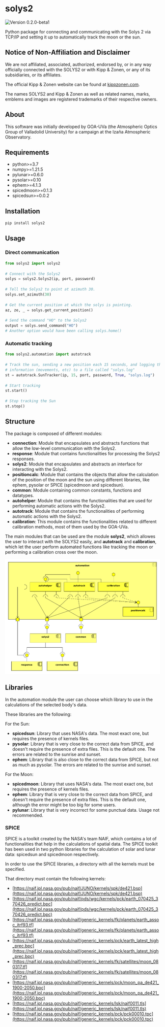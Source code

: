 # solys2

![Version 0.2.0-beta1](https://img.shields.io/badge/version-0.2.0-beta1-informational)

Python package for connecting and communicating with the Solys 2 via TCP/IP
and setting it up to automatically track the moon or the sun.

## Notice of Non-Affiliation and Disclaimer

We are not affiliated, associated, authorized, endorsed by, or in any way officially
connected with the SOLYS2 or with Kipp & Zonen, or any of its subsidiaries, or its
affiliates.

The official Kipp & Zonen website can be found at [kippzonen.com](https://kippzonen.com).

The names SOLYS2 and Kipp & Zonen as well as related names, marks, emblems and images are
registered trademarks of their respective owners.

## About

This software was initially developed by GOA-UVa (the Atmospheric Optics Group of Valladolid
University) for a campaign at the Izaña Atmospheric Observatory.

## Requirements

- python>=3.7
- numpy>=1.21.5
- pylunar>=0.6.0
- pysolar>=0.10
- ephem>=4.1.3
- spicedmoon>=0.1.3
- spicedsun>=0.0.2

## Installation

```sh
pip install solys2
```

## Usage

### Direct communication

```python
from solys2 import solys2

# Connect with the Solys2
solys = solys2.Solys2(ip, port, password)

# Tell the Solys2 to point at azimuth 30.
solys.set_azimuth(30)

# Get the current position at which the solys is pointing.
az, ze, _ = solys.get_current_position()

# Send the command "HO" to the Solys2
output = solys.send_command("HO")
# Another option would have been calling solys.home()
```

### Automatic tracking

```python
from solys2.automation import autotrack

# Track the sun, sending a new position each 15 seconds, and logging the
# information (movements, etc) to a file called "solys.log"
st = autotrack.SunTracker(ip, 15, port, password, True, "solys.log")

# Start tracking
st.start()

# Stop tracking the Sun
st.stop()
```

## Structure

The package is composed of different modules:
- **connection**: Module that encapsulates and abstracts functions that allow the low-level communication
with the Solys2.
- **response**: Module that contains functionalities for processing the Solys2 responses.
- **solys2**: Module that encapsulates and abstracts an interface for interacting with the Solys2.
- **positioncalc**: Module that contains the objects that allow the calculation of the position of the moon
and the sun using different libraries, like ephem, pysolar or SPICE (spicedmoon and spicedsun).
- **common**: Module containing common constants, functions and datatypes.
- **autohelper**: Module that contains the functionalities that are used for performing automatic actions
with the Solys2.
- **autotrack**: Module that contains the functionalities of performing automatic actions with the Solys2.
- **calibration**: This module contains the functionalities related to different calibration methods,
most of them used by the GOA-UVa.

The main modules that can be used are the module **solys2**, which allowes the user to interact
with the SOLYS2 easily, and **autotrack** and **calibration**, which let the user perform automated
functions like tracking the moon or performing a calibration cross over the moon.

![Component diagram](./doc/solys2_components.png)

## Libraries

In the automation module the user can choose which library to use in the calculations of the selected
body's data.

These libraries are the following:

For the Sun:
- **spicedsun**: Library that uses NASA's data. The most exact one, but requires the presence of kernels files.
- **pysolar**: Library that is very close to the correct data from SPICE, and doesn't require the presence of extra
files. This is the default one. The errors are related to the sunrise and sunset.
- **ephem**: Library that is also close to the correct data from SPICE, but not as much as pysolar. The errors
are related to the sunrise and sunset.


For the Moon:
- **spicedmoon**: Library that uses NASA's data. The most exact one, but requires the presence of kernels files.
- **ephem**: Library that is very close to the correct data from SPICE, and doesn't require the presence of extra
files. This is the default one, although the error might be too big for some users.
- **pylunar**: Library that is very incorrect for some punctual data. Usage not recommended.

### SPICE

SPICE is a toolkit created by the NASA's team NAIF, which contains a lot of functionalities that
help in the calculations of spatial data. The SPICE toolkit has been used in two
python libraries for the calculation of solar and lunar data: spicedsun and spicedmoon
respectively.

In order to use the SPICE libraries, a directory with all the kernels must be specified.

That directory must contain the following kernels:
- [https://naif.jpl.nasa.gov/pub/naif/JUNO/kernels/spk/de421.bsp](https://naif.jpl.nasa.gov/pub/naif/JUNO/kernels/spk/de421.bsp)
- [https://naif.jpl.nasa.gov/pub/naif/pds/wgc/kernels/pck/earth_070425_370426_predict.bpc](https://naif.jpl.nasa.gov/pub/naif/pds/wgc/kernels/pck/earth_070425_370426_predict.bpc)
- [https://naif.jpl.nasa.gov/pub/naif/generic_kernels/fk/planets/earth_assoc_itrf93.tf](https://naif.jpl.nasa.gov/pub/naif/generic_kernels/fk/planets/earth_assoc_itrf93.tf)
- [https://naif.jpl.nasa.gov/pub/naif/generic_kernels/pck/earth_latest_high_prec.bpc](https://naif.jpl.nasa.gov/pub/naif/generic_kernels/pck/earth_latest_high_prec.bpc)
- [https://naif.jpl.nasa.gov/pub/naif/generic_kernels/fk/satellites/moon_080317.tf](https://naif.jpl.nasa.gov/pub/naif/generic_kernels/fk/satellites/moon_080317.tf)
- [https://naif.jpl.nasa.gov/pub/naif/generic_kernels/pck/moon_pa_de421_1900-2050.bpc](https://naif.jpl.nasa.gov/pub/naif/generic_kernels/pck/moon_pa_de421_1900-2050.bpc)
- [https://naif.jpl.nasa.gov/pub/naif/generic_kernels/lsk/naif0011.tls](https://naif.jpl.nasa.gov/pub/naif/generic_kernels/lsk/naif0011.tls)
- [https://naif.jpl.nasa.gov/pub/naif/generic_kernels/pck/pck00010.tpc](https://naif.jpl.nasa.gov/pub/naif/generic_kernels/pck/pck00010.tpc)
